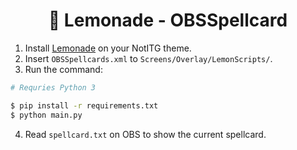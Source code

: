 <div align="center">
  
# 🍋 Lemonade - OBSSpellcard

</div>

1. Install [Lemonade](https://github.com/Jaezmien/Lemonade) on your NotITG theme.
2. Insert `OBSSpellcards.xml` to `Screens/Overlay/LemonScripts/`.
3. Run the command:

```bash
# Requries Python 3

$ pip install -r requirements.txt
$ python main.py
```

4. Read `spellcard.txt` on OBS to show the current spellcard.
